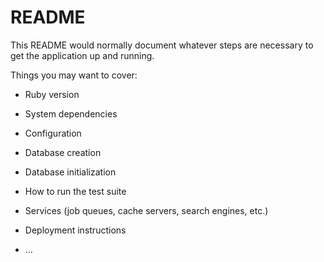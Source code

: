 # README

This README would normally document whatever steps are necessary to get the
application up and running.

Things you may want to cover:



* Ruby version

* System dependencies






* Configuration




* Database creation

* Database initialization

* How to run the test suite

* Services (job queues, cache servers, search engines, etc.)

* Deployment instructions

* ...
